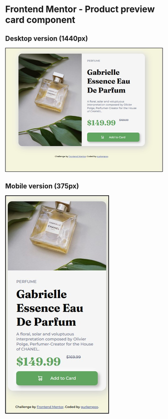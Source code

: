 # Frontend Mentor - Product preview card component

## Desktop version (1440px)

![desktop](./root/images/desktopReady.jpg)

## Mobile version (375px)

![mobile](./root/images/mobileReady.jpg)
